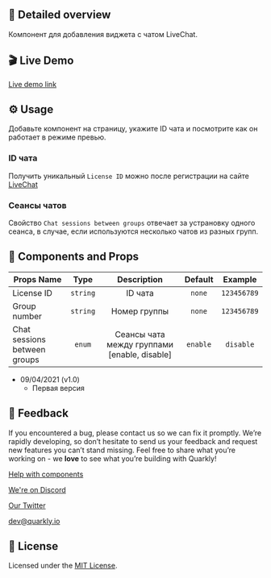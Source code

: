 ## 📖 Detailed overview

Компонент для добавления виджета с чатом LiveChat. 

## 🎬 Live Demo

[Live demo link](https://quarkly-ui-components.netlify.app/livechat/)

## ⚙️ Usage

Добавьте компонент на страницу, укажите ID чата и посмотрите как он работает в режиме превью.

### ID чата

Получить уникальный `License ID` можно после регистрации на сайте [LiveChat](https://developers.facebook.com/apps)

### Сеансы чатов

Свойство `Chat sessions between groups` отвечает за устрановку одного сеанса, в случае, если используются несколько чатов из разных групп.

## 🧩 Components and Props

| Props Name                   |   Type   |                 Description                  | Default  |   Example   |
| ---------------------------- | :------: | :------------------------------------------: | :------: | :---------: |
| License ID                   | `string` |                   ID чата                    |  `none`  | `123456789` |
| Group number                 | `string` |                 Номер группы                 |  `none`  | `123456789` |
| Chat sessions between groups |  `enum`  | Сеансы чата между группами [enable, disable] | `enable` |  `disable`  |

- 09/04/2021 (v1.0)
  - Первая версия

## 📮 Feedback

If you encountered a bug, please contact us so we can fix it promptly. We’re rapidly developing, so don’t hesitate to send us your feedback and request new features you can’t stand missing. Feel free to share what you’re working on - we **love** to see what you’re building with Quarkly!

[Help with components](https://feedback.quarkly.io/communities/1-quarkly-forum/categories/7-components/topics)

[We're on Discord](https://discord.gg/f9KhSMGX)

[Our Twitter](https://twitter.com/quarklyapp)

[dev@quarkly.io](mailto:dev@quarkly.io)

## 📝 License

Licensed under the [MIT License](./LICENSE).
